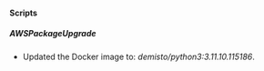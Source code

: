 
#### Scripts

##### AWSPackageUpgrade
- Updated the Docker image to: *demisto/python3:3.11.10.115186*.



